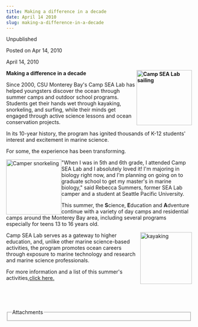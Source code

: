 ```yaml
---
title: Making a difference in a decade
date: April 14 2010
slug: making-a-difference-in-a-decade
---
```


 


<div class="unpublished">Unpublished</div>

<span class="date">Posted on Apr 14, 2010    </span>
<p>April 14, 2010<strong>&#xA0;<br/></strong></p>
<strong><img alt="Camp SEA Lab sailing" height="150" src="https://news.csumb.edu/sites/default/files/65/igx_migrate/images/Camp%20SEA%20Lab%201.jpg" style="float:right" width="150">Making a difference in a
decade</img></strong>
<p>Since 2000, CSU Monterey Bay&apos;s Camp SEA Lab has helped
youngsters discover the ocean through summer camps and outdoor
school programs. Students get their hands wet through kayaking,
snorkeling, and surfing, while their minds get engaged through
active science lessons and ocean conservation projects.&#xA0;</p>
<p>In its 10-year history, the program has ignited thousands of
K-12 students&apos; interest and excitement in marine science.&#xA0;</p>
<p>For some, the experience has been transforming.</p>
<p><img alt="Camper snorkeling" height="150" src="https://news.csumb.edu/sites/default/files/65/igx_migrate/images/Camp%20SEA%20Lab%202.jpg" style="float:left" width="150">&quot;When I was in 5th and 6th grade,
I attended Camp SEA Lab and I absolutely loved it! I&apos;m majoring in
biology right now, and I&apos;m planning on going on to graduate school
to get my master&apos;s in marine biology,&quot; said Rebecca Summers, former
SEA Lab camper and a student at Seattle Pacific University.</img></p>
<p>This summer, the <strong>S</strong>cience,
<strong>E</strong>ducation and <strong>A</strong>dventure continue
with a variety of day camps and residential camps around the
Monterey Bay area, including several programs especially for teens
13 to 16 years old.</p>
<p><img alt="kayaking" height="141" src="https://news.csumb.edu/sites/default/files/65/igx_migrate/images/Camp%20SEA%20Lab%203.jpg" style="float:right" width="140">Camp SEA Lab serves as a gateway
to higher education, and, unlike other marine science-based
activities, the program promotes ocean careers through exposure to
marine technology and research and marine science
professionals.&#xA0;</img></p>
<p>For more information and a list of this summer&apos;s
activities,<a href="https://www.campsealab.org" rel="nofollow">click
here.</a></p>
<p>&#xA0;</p>
<p>&#xA0;</p>
<fieldset class="fieldgroup group-attachments">
<legend>Attachments</legend>
<div class="field field-type-emvideo field-field-attach-video">
<div class="field-items">
<div class="field-item odd">
<div class="emvideo emvideo-video emvideo-"/>
</div>
</div>
</div>
</fieldset>





```
